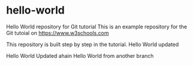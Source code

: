 # hello-world
Hello World repository for Git tutorial
This is an example repository for the Git tutoial on https://www.w3schools.com

This repository is built step by step in the tutorial.
Hello World updated

Hello World Updated ahain
Hello World from another branch